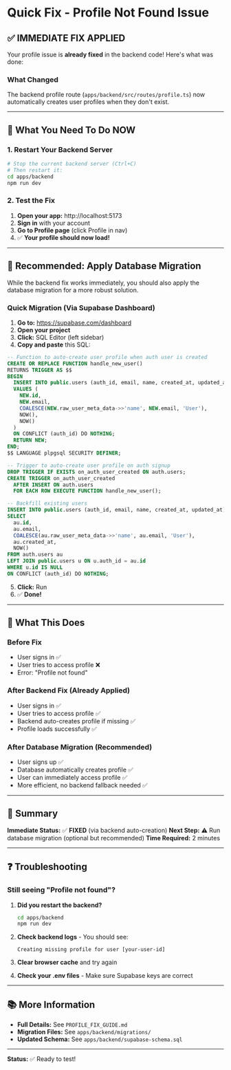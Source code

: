 # Quick Fix - Profile Not Found Issue

## ✅ IMMEDIATE FIX APPLIED

Your profile issue is **already fixed** in the backend code! Here's what was done:

### What Changed
The backend profile route (`apps/backend/src/routes/profile.ts`) now automatically creates user profiles when they don't exist.

---

## 🚀 What You Need To Do NOW

### 1. Restart Your Backend Server

```bash
# Stop the current backend server (Ctrl+C)
# Then restart it:
cd apps/backend
npm run dev
```

### 2. Test the Fix

1. **Open your app:** http://localhost:5173
2. **Sign in** with your account
3. **Go to Profile page** (click Profile in nav)
4. ✅ **Your profile should now load!**

---

## 🔧 Recommended: Apply Database Migration

While the backend fix works immediately, you should also apply the database migration for a more robust solution.

### Quick Migration (Via Supabase Dashboard)

1. **Go to:** https://supabase.com/dashboard
2. **Open your project**
3. **Click:** SQL Editor (left sidebar)
4. **Copy and paste** this SQL:

```sql
-- Function to auto-create user profile when auth user is created
CREATE OR REPLACE FUNCTION handle_new_user()
RETURNS TRIGGER AS $$
BEGIN
  INSERT INTO public.users (auth_id, email, name, created_at, updated_at)
  VALUES (
    NEW.id,
    NEW.email,
    COALESCE(NEW.raw_user_meta_data->>'name', NEW.email, 'User'),
    NOW(),
    NOW()
  )
  ON CONFLICT (auth_id) DO NOTHING;
  RETURN NEW;
END;
$$ LANGUAGE plpgsql SECURITY DEFINER;

-- Trigger to auto-create user profile on auth signup
DROP TRIGGER IF EXISTS on_auth_user_created ON auth.users;
CREATE TRIGGER on_auth_user_created
  AFTER INSERT ON auth.users
  FOR EACH ROW EXECUTE FUNCTION handle_new_user();

-- Backfill existing users
INSERT INTO public.users (auth_id, email, name, created_at, updated_at)
SELECT 
  au.id,
  au.email,
  COALESCE(au.raw_user_meta_data->>'name', au.email, 'User'),
  au.created_at,
  NOW()
FROM auth.users au
LEFT JOIN public.users u ON u.auth_id = au.id
WHERE u.id IS NULL
ON CONFLICT (auth_id) DO NOTHING;
```

5. **Click:** Run
6. ✅ **Done!**

---

## 📝 What This Does

### Before Fix
- User signs in ✅
- User tries to access profile ❌
- Error: "Profile not found"

### After Backend Fix (Already Applied)
- User signs in ✅
- User tries to access profile ✅
- Backend auto-creates profile if missing ✅
- Profile loads successfully ✅

### After Database Migration (Recommended)
- User signs up ✅
- Database automatically creates profile ✅
- User can immediately access profile ✅
- More efficient, no backend fallback needed ✅

---

## 🎯 Summary

**Immediate Status:** ✅ **FIXED** (via backend auto-creation)
**Next Step:** ⚠️ Run database migration (optional but recommended)
**Time Required:** 2 minutes

---

## ❓ Troubleshooting

### Still seeing "Profile not found"?

1. **Did you restart the backend?**
   ```bash
   cd apps/backend
   npm run dev
   ```

2. **Check backend logs** - You should see:
   ```
   Creating missing profile for user [your-user-id]
   ```

3. **Clear browser cache** and try again

4. **Check your .env files** - Make sure Supabase keys are correct

---

## 📚 More Information

- **Full Details:** See `PROFILE_FIX_GUIDE.md`
- **Migration Files:** See `apps/backend/migrations/`
- **Updated Schema:** See `apps/backend/supabase-schema.sql`

---

**Status:** ✅ Ready to test!

